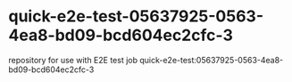 # quick-e2e-test-05637925-0563-4ea8-bd09-bcd604ec2cfc-3
repository for use with E2E test job quick-e2e-test:05637925-0563-4ea8-bd09-bcd604ec2cfc-3
